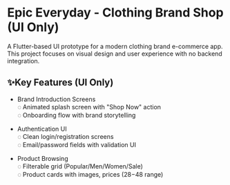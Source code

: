 # Epic Everyday - Clothing Brand Shop (UI Only)

A Flutter-based UI prototype for a modern clothing brand e-commerce app. This project focuses on visual design and user experience with no backend integration.

## ✨Key Features (UI Only)  

- Brand Introduction Screens  
  ◌ Animated splash screen with "Shop Now" action  
  ◌ Onboarding flow with brand storytelling  

- Authentication UI  
  ◌ Clean login/registration screens  
  ◌ Email/password fields with validation UI  

- Product Browsing  
  ◌ Filterable grid (Popular/Men/Women/Sale)  
  ◌ Product cards with images, prices ($28-$48 range)
